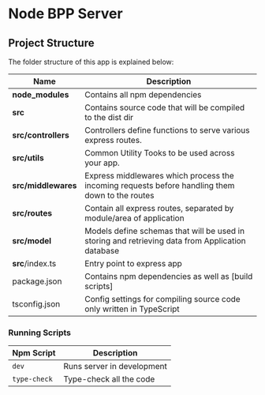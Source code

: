 # Node BPP Server

## Project Structure

The folder structure of this app is explained below:

| Name                | Description                                                                                      |
| ------------------- | ------------------------------------------------------------------------------------------------ |
| **node_modules**    | Contains all npm dependencies                                                                    |
| **src**             | Contains source code that will be compiled to the dist dir                                       |
| **src/controllers** | Controllers define functions to serve various express routes.                                    |
| **src/utils**       | Common Utility Tooks to be used across your app.                                                 |
| **src/middlewares** | Express middlewares which process the incoming requests before handling them down to the routes  |
| **src/routes**      | Contain all express routes, separated by module/area of application                              |
| **src/model**       | Models define schemas that will be used in storing and retrieving data from Application database |
| **src**/index.ts    | Entry point to express app                                                                       |
| package.json        | Contains npm dependencies as well as [build scripts]                                             |
| tsconfig.json       | Config settings for compiling source code only written in TypeScript                             |

### Running Scripts

| Npm Script   | Description                |
| ------------ | -------------------------- |
| `dev`        | Runs server in development |
| `type-check` | Type-check all the code    |
